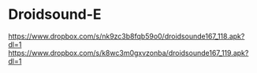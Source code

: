 Droidsound-E 
============
https://www.dropbox.com/s/nk9zc3b8fqb59o0/droidsounde167_118.apk?dl=1
https://www.dropbox.com/s/k8wc3m0gxvzonba/droidsounde167_119.apk?dl=1
